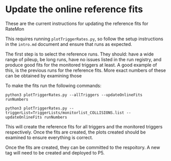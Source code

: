 # Update the online reference fits

These are the current instructions for updating the reference fits for RateMon

This requires running `plotTriggerRates.py`, so follow the setup instructions in the `intro.md` document and ensure that runs as expected.

The first step is to select the reference runs. They should: have a wide range of pileup, be long runs, have no issues listed in the run registry, and produce good fits for the monitored triggers at least. A good example of this, is the previous runs for the reference fits. More exact numbers of these can be obtained by examining those

To make the fits run the following commands:

```
python3 plotTriggerRates.py --allTriggers --updateOnlineFits runNumbers

python3	plotTriggerRates.py --triggerList=TriggerLists/monitorlist_COLLISIONS.list --updateOnlineFits runNumbers
```

This will create the reference fits for all triggers and the monitored triggers respectively. Once the fits are created, the plots created should be examined to ensure everything is correct. 

Once the fits are created, they can be committed to the respoitory. A new tag will need to be created and deployed to P5.

